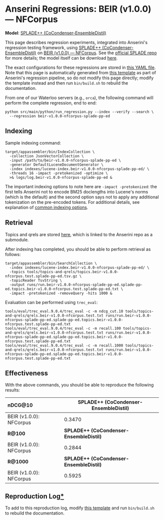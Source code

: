 # Anserini Regressions: BEIR (v1.0.0) &mdash; NFCorpus

**Model**: [SPLADE++ (CoCondenser-EnsembleDistil)](https://arxiv.org/abs/2205.04733)

This page describes regression experiments, integrated into Anserini's regression testing framework, using [SPLADE++ (CoCondenser-EnsembleDistil)](https://arxiv.org/abs/2205.04733) on [BEIR (v1.0.0) &mdash; NFCorpus](http://beir.ai/).
See the [official SPLADE repo](https://github.com/naver/splade) for more details; the model itself can be download [here](https://huggingface.co/naver/splade-cocondenser-ensembledistil).

The exact configurations for these regressions are stored in [this YAML file](../../src/main/resources/regression/beir-v1.0.0-nfcorpus-splade-pp-ed.yaml).
Note that this page is automatically generated from [this template](../../src/main/resources/docgen/templates/beir-v1.0.0-nfcorpus-splade-pp-ed.template) as part of Anserini's regression pipeline, so do not modify this page directly; modify the template instead and then run `bin/build.sh` to rebuild the documentation.

From one of our Waterloo servers (e.g., `orca`), the following command will perform the complete regression, end to end:

```
python src/main/python/run_regression.py --index --verify --search \
  --regression beir-v1.0.0-nfcorpus-splade-pp-ed
```

## Indexing

Sample indexing command:

```
target/appassembler/bin/IndexCollection \
  -collection JsonVectorCollection \
  -input /path/to/beir-v1.0.0-nfcorpus-splade-pp-ed \
  -generator DefaultLuceneDocumentGenerator \
  -index indexes/lucene-index.beir-v1.0.0-nfcorpus-splade-pp-ed/ \
  -threads 16 -impact -pretokenized -optimize \
  >& logs/log.beir-v1.0.0-nfcorpus-splade-pp-ed &
```

The important indexing options to note here are `-impact -pretokenized`: the first tells Anserini not to encode BM25 doclengths into Lucene's norms (which is the default) and the second option says not to apply any additional tokenization on the pre-encoded tokens.
For additional details, see explanation of [common indexing options](../../docs/common-indexing-options.md).

## Retrieval

Topics and qrels are stored [here](https://github.com/castorini/anserini-tools/tree/master/topics-and-qrels), which is linked to the Anserini repo as a submodule.

After indexing has completed, you should be able to perform retrieval as follows:

```
target/appassembler/bin/SearchCollection \
  -index indexes/lucene-index.beir-v1.0.0-nfcorpus-splade-pp-ed/ \
  -topics tools/topics-and-qrels/topics.beir-v1.0.0-nfcorpus.test.splade-pp-ed.tsv.gz \
  -topicReader TsvString \
  -output runs/run.beir-v1.0.0-nfcorpus-splade-pp-ed.splade-pp-ed.topics.beir-v1.0.0-nfcorpus.test.splade-pp-ed.txt \
  -impact -pretokenized -removeQuery -hits 1000 &
```

Evaluation can be performed using `trec_eval`:

```
tools/eval/trec_eval.9.0.4/trec_eval -c -m ndcg_cut.10 tools/topics-and-qrels/qrels.beir-v1.0.0-nfcorpus.test.txt runs/run.beir-v1.0.0-nfcorpus-splade-pp-ed.splade-pp-ed.topics.beir-v1.0.0-nfcorpus.test.splade-pp-ed.txt
tools/eval/trec_eval.9.0.4/trec_eval -c -m recall.100 tools/topics-and-qrels/qrels.beir-v1.0.0-nfcorpus.test.txt runs/run.beir-v1.0.0-nfcorpus-splade-pp-ed.splade-pp-ed.topics.beir-v1.0.0-nfcorpus.test.splade-pp-ed.txt
tools/eval/trec_eval.9.0.4/trec_eval -c -m recall.1000 tools/topics-and-qrels/qrels.beir-v1.0.0-nfcorpus.test.txt runs/run.beir-v1.0.0-nfcorpus-splade-pp-ed.splade-pp-ed.topics.beir-v1.0.0-nfcorpus.test.splade-pp-ed.txt
```

## Effectiveness

With the above commands, you should be able to reproduce the following results:

| **nDCG@10**                                                                                                  | **SPLADE++ (CoCondenser-EnsembleDistil)**|
|:-------------------------------------------------------------------------------------------------------------|-----------|
| BEIR (v1.0.0): NFCorpus                                                                                      | 0.3470    |
| **R@100**                                                                                                    | **SPLADE++ (CoCondenser-EnsembleDistil)**|
| BEIR (v1.0.0): NFCorpus                                                                                      | 0.2844    |
| **R@1000**                                                                                                   | **SPLADE++ (CoCondenser-EnsembleDistil)**|
| BEIR (v1.0.0): NFCorpus                                                                                      | 0.5925    |


## Reproduction Log[*](../../docs/reproducibility.md)

To add to this reproduction log, modify [this template](../../src/main/resources/docgen/templates/beir-v1.0.0-nfcorpus-splade-pp-ed.template) and run `bin/build.sh` to rebuild the documentation.
